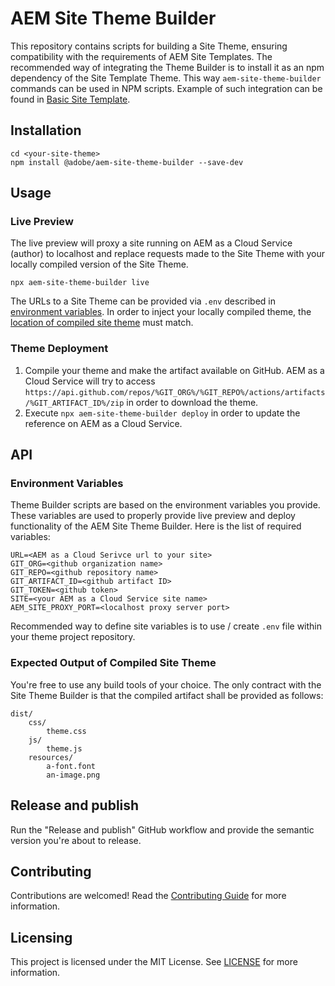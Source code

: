 # AEM Site Theme Builder

This repository contains scripts for building a Site Theme, ensuring compatibility with the requirements of AEM Site Templates. The recommended way of integrating the Theme Builder is to install it as an npm dependency of the Site Template Theme. This way `aem-site-theme-builder` commands can be used in NPM scripts. Example of such integration can be found in [Basic Site Template](https://github.com/gabrielwalt/aem-sites-template-basic/blob/master/site.theme/package.json).

## Installation

```
cd <your-site-theme>
npm install @adobe/aem-site-theme-builder --save-dev
```

## Usage

### Live Preview

The live preview will proxy a site running on AEM as a Cloud Service (author) to localhost and replace requests made to the Site Theme with your locally compiled version of the Site Theme.

```
npx aem-site-theme-builder live
```

The URLs to a Site Theme can be provided via `.env` described in [environment variables](#environment-variables). In order to inject your locally compiled theme, the [location of compiled site theme](#expected-location-of-compiled-site-theme) must match.

### Theme Deployment

1. Compile your theme and make the artifact available on GitHub. AEM as a Cloud Service will try to access `https://api.github.com/repos/%GIT_ORG%/%GIT_REPO%/actions/artifacts/%GIT_ARTIFACT_ID%/zip` in order to download the theme.
1. Execute `npx aem-site-theme-builder deploy` in order to update the reference on AEM as a Cloud Service.

## API

### Environment Variables

Theme Builder scripts are based on the environment variables you provide. These variables are used to properly provide live preview and deploy functionality of the AEM Site Theme Builder. Here is the list of required variables:

```
URL=<AEM as a Cloud Serivce url to your site>
GIT_ORG=<github organization name>
GIT_REPO=<github repository name>
GIT_ARTIFACT_ID=<github artifact ID>
GIT_TOKEN=<github token>
SITE=<your AEM as a Cloud Service site name>
AEM_SITE_PROXY_PORT=<localhost proxy server port>
```

Recommended way to define site variables is to use / create `.env` file within your theme project repository.

### Expected Output of Compiled Site Theme

You're free to use any build tools of your choice. The only contract with the Site Theme Builder is that the compiled artifact shall be provided as follows:

```
dist/
    css/
        theme.css
    js/
        theme.js
    resources/
        a-font.font
        an-image.png
```

## Release and publish

Run the "Release and publish" GitHub workflow and provide the semantic version you're about to release.

## Contributing

Contributions are welcomed! Read the [Contributing Guide](.github/CONTRIBUTING.md) for more information.

## Licensing

This project is licensed under the MIT License. See [LICENSE](LICENSE.md) for more information.
